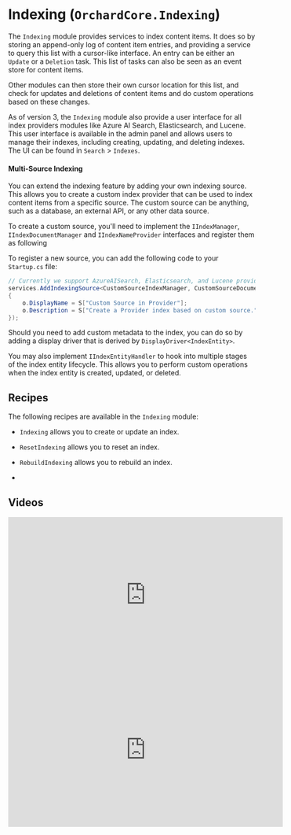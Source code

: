 # Indexing (`OrchardCore.Indexing`)

The `Indexing` module provides services to index content items. It does so by storing an append-only log of content item entries, and providing a service to query this list with a cursor-like interface. An entry can be either an `Update` or a `Deletion` task. This list of tasks can also be seen as an event store for content items.

Other modules can then store their own cursor location for this list, and check for updates and deletions of content items and do custom operations based on these changes.

As of version 3, the `Indexing` module also provide a user interface for all index providers modules like Azure AI Search, Elasticsearch, and Lucene. This user interface is available in the admin panel and allows users to manage their indexes, including creating, updating, and deleting indexes. The UI can be found in `Search` > `Indexes`.

#### Multi-Source Indexing  

You can extend the indexing feature by adding your own indexing source. This allows you to create a custom index provider that can be used to index content items from a specific source. The custom source can be anything, such as a database, an external API, or any other data source.

To create a custom source, you'll need to implement the `IIndexManager`, `IIndexDocumentManager` and `IIndexNameProvider` interfaces and register them as following

To register a new source, you can add the following code to your `Startup.cs` file:

```csharp
// Currently we support AzureAISearch, Elasticsearch, and Lucene providers.
services.AddIndexingSource<CustomSourceIndexManager, CustomSourceDocumentManager, CustomSourceIndexNameProvider>("ProviderName", "CustomSource", o =>
{
    o.DisplayName = S["Custom Source in Provider"];
    o.Description = S["Create a Provider index based on custom source."];
});
```

Should you need to add custom metadata to the index, you can do so by adding a display driver that is derived by `DisplayDriver<IndexEntity>`.

You may also implement `IIndexEntityHandler` to hook into multiple stages of the index entity lifecycle. This allows you to perform custom operations when the index entity is created, updated, or deleted.

## Recipes

The following recipes are available in the `Indexing` module:

  - `Indexing` allows you to create or update an index.
  - `ResetIndexing` allows you to reset an index.
  - `RebuildIndexing` allows you to rebuild an index.
  
  - 
## Videos

<iframe width="560" height="315" src="https://www.youtube-nocookie.com/embed/6jJH9ntqi_A" title="YouTube video player" frameborder="0" allow="accelerometer; autoplay; clipboard-write; encrypted-media; gyroscope; picture-in-picture" allowfullscreen></iframe>

<iframe width="560" height="315" src="https://www.youtube-nocookie.com/embed/IYKEeYxeNck" title="YouTube video player" frameborder="0" allow="accelerometer; autoplay; clipboard-write; encrypted-media; gyroscope; picture-in-picture" allowfullscreen></iframe>
